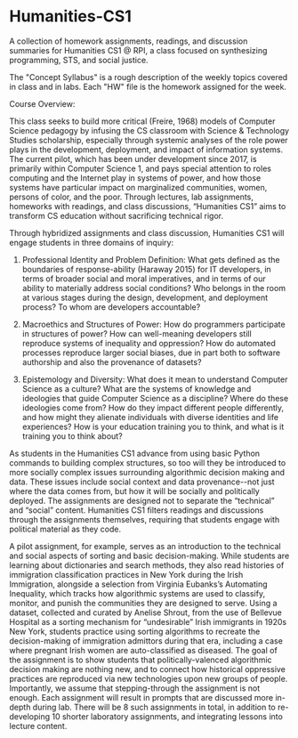 # Humanities-CS1
A collection of homework assignments, readings, and discussion summaries for Humanities CS1 @ RPI, a class focused on synthesizing programming, STS, and social justice.


The "Concept Syllabus" is a rough description of the weekly topics covered in class and in labs. Each "HW" file is the homework assigned for the week.

Course Overview:

This class seeks to build more critical (Freire, 1968) models of Computer Science pedagogy by infusing the CS classroom with Science & Technology Studies scholarship, especially through systemic analyses of the role power plays in the development, deployment, and impact of information systems. The current pilot, which has been under development since 2017, is primarily within Computer Science 1, and pays special attention to roles computing and the Internet play in systems of power, and how those systems have particular impact on marginalized communities, women, persons of color, and the poor. Through lectures, lab assignments, homeworks with readings, and class discussions, “Humanities CS1” aims to transform CS education without sacrificing technical rigor.

Through hybridized assignments and class discussion, Humanities CS1 will engage students in three domains of inquiry:

1)	Professional Identity and Problem Definition: What gets defined as the boundaries of response-ability (Haraway 2015) for IT developers, in terms of broader social and moral imperatives, and in terms of our ability to materially address social conditions? Who belongs in the room at various stages during the design, development, and deployment process? To whom are developers accountable?

2)	Macroethics and Structures of Power: How do programmers participate in structures of power?  How can well-meaning developers still reproduce systems of inequality and oppression? How do automated processes reproduce larger social biases, due in part both to software authorship and also the provenance of datasets? 

3)	Epistemology and Diversity: What does it mean to understand Computer Science as a culture? What are the systems of knowledge and ideologies that guide Computer Science as a discipline? Where do these ideologies come from? How do they impact different people differently, and how might they alienate individuals with diverse identities and life experiences? How is your education training you to think, and what is it training you to think about?

As students in the Humanities CS1 advance from using basic Python commands to building complex structures, so too will they be introduced to more socially complex issues surrounding algorithmic decision making and data. These issues include social context and data provenance--not just where the data comes from, but how it will be socially and politically deployed. The assignments are designed not to separate the “technical” and “social” content. Humanities CS1 filters readings and discussions through the assignments themselves, requiring that students engage with political material as they code.

A pilot assignment, for example, serves as an introduction to the technical and social aspects of sorting and basic decision-making. While students are learning about dictionaries and search methods, they also read histories of immigration classification practices in New York during the Irish Immigration, alongside a selection from Virginia Eubanks’s Automating Inequality, which tracks how algorithmic systems are used to classify, monitor, and punish the communities they are designed to serve. Using a dataset, collected and curated by Anelise Shrout, from the use of Bellevue Hospital as a sorting mechanism for “undesirable” Irish immigrants in 1920s New York, students practice using sorting algorithms to recreate the decision-making of immigration admittors during that era, including a case where pregnant Irish women are auto-classified as diseased. The goal of the assignment is to show students that politically-valenced algorithmic decision making are nothing new, and to connect how historical oppressive practices are reproduced via new technologies upon new groups of people. Importantly, we assume that stepping-through the assignment is not enough. Each assignment will result in prompts that are discussed more in-depth during lab. There will be 8 such assignments in total, in addition to re-developing 10 shorter laboratory assignments, and integrating lessons into lecture content.

